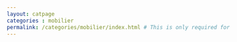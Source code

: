 ```yaml
---
layout: catpage
categories : mobilier
permalink: /categories/mobilier/index.html # This is only required for pretty links.
---
```



